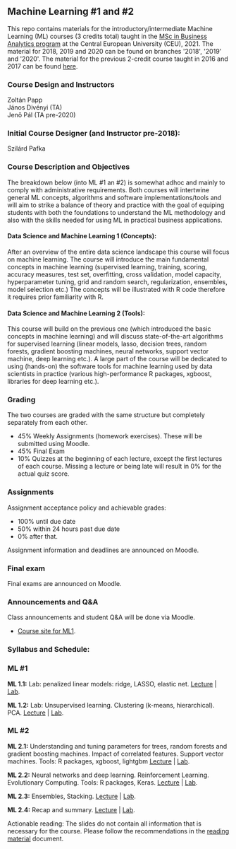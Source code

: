 ## Machine Learning #1 and #2

This repo contains materials for the introductory/intermediate Machine Learning (ML) courses (3 credits total) taught in the
[MSc in Business Analytics program](https://economics.ceu.edu/program/master-science-business-analytics)
at the Central European University (CEU), 2021.
The material for 2018, 2019 and 2020 can be found on branches '2018', '2019' and '2020'.
The material for the previous 2-credit course taught in 2016 and 2017 can be found
[here](https://github.com/szilard/teach-data-science-msc-analytics-ceu).

### Course Design and Instructors

Zoltán Papp <br>
János Divényi (TA) <br>
Jenő Pál (TA pre-2020)

### Initial Course Designer (and Instructor pre-2018):

Szilárd Pafka <br>

### Course Description and Objectives

The breakdown below (into ML #1 an #2) is somewhat adhoc and mainly to comply with administrative requirements.
Both courses will intertwine general ML concepts, algorithms and software implementations/tools and will aim to strike a balance of theory and practice with the goal of equiping students with both the foundations to understand the ML methodology and also with the skills needed for using ML in practical
business applications.

#### Data Science and Machine Learning 1 (Concepts):

After an overview of the entire data science landscape this course will focus on machine learning. The course will introduce the main fundamental concepts in machine learning (supervised learning, training, scoring, accuracy measures, test set, overfitting, cross validation, model capacity, hyperparameter tuning, grid and random search, regularization, ensembles, model selection etc.) The concepts will be illustrated with R code therefore it requires prior familiarity with R.

#### Data Science and Machine Learning 2 (Tools):

This course will build on the previous one (which introduced the basic concepts in machine learning) and will discuss state-of-the-art algorithms for supervised learning (linear models, lasso, decision trees, random forests, gradient boosting machines, neural networks, support vector machine, deep learning etc.). A large part of the course will be dedicated to using (hands-on) the software tools for machine learning used by data scientists in practice (various high-performance R packages, xgboost, libraries for deep learning etc.).

### Grading

The two courses are graded with the same structure but completely separately from each other.

- 45% Weekly Assignments (homework exercises). These will be submitted using Moodle.
- 45% Final Exam
- 10% Quizzes at the beginning of each lecture, except the first lectures of each course. Missing a lecture or being late will result in 0% for the actual quiz score.

### Assignments

Assignment acceptance policy and achievable grades:
- 100% until due date
- 50% within 24 hours past due date
- 0% after that.

Assignment information and deadlines are announced on Moodle.

### Final exam

Final exams are announced on Moodle.

### Announcements and Q&A

Class announcements and student Q&A will be done via Moodle.
  * [Course site for ML1](https://ceulearning.ceu.edu/course/view.php?id=10606).

### Syllabus and Schedule:

### ML #1

**ML 1.1:**
Lab: penalized linear models: ridge, LASSO, elastic net.
[Lecture](ml.1.1/lect) | [Lab](ml.1.1/lab).

**ML 1.2:**
Lab: Unsupervised learning. Clustering (k-means, hierarchical). PCA.
[Lecture](ml.1.2/lect) | [Lab](ml.1.2/lab).

### ML #2

**ML 2.1:** Understanding and tuning parameters for trees, random forests and gradient boosting machines. Impact of correlated features. Support vector machines.
Tools: R packages, xgboost, lightgbm
[Lecture](ml.2.1/lect) | [Lab](ml.2.1/lab).

**ML 2.2:** Neural networks and deep learning. Reinforcement Learning. Evolutionary Computing.
Tools: R packages, Keras.
[Lecture](ml.2.2/lect) | [Lab](ml.2.2/lab).

**ML 2.3:** Ensembles, Stacking.
[Lecture](ml.2.3/lect) | [Lab](ml.2.3/lab).

**ML 2.4:** Recap and summary.
[Lecture](ml.2.4/lect) | [Lab](ml.2.4/lab).

Actionable reading: The slides do not contain all information that is necessary for the course. Please follow the recommendations in the [reading material](reading_material.md) document.
